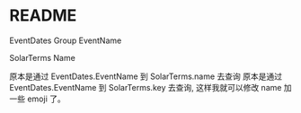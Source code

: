 # README

EventDates
Group EventName

SolarTerms
Name

原本是通过 EventDates.EventName 到 SolarTerms.name 去查询
原本是通过 EventDates.EventName 到 SolarTerms.key 去查询, 这样我就可以修改 name 加一些 emoji 了。